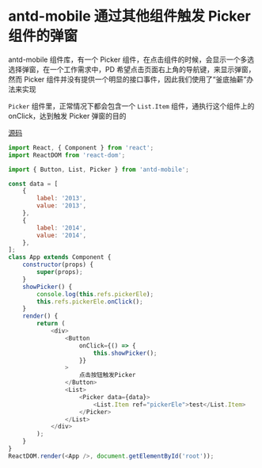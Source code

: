 <!-- Date: 2017-08-24 08:42 -->

# antd-mobile 通过其他组件触发 Picker 组件的弹窗

antd-mobile 组件库，有一个 Picker 组件，在点击组件的时候，会显示一个多选选择弹窗，在一个工作需求中，PD 希望点击页面右上角的导航键，来显示弹窗， 然而 Picker 组件并没有提供一个明显的接口事件，因此我们使用了“釜底抽薪”办法来实现

`Picker` 组件里，正常情况下都会包含一个 `List.Item` 组件，通执行这个组件上的 onClick，达到触发 Picker 弹窗的目的

[源码](./demo/)

```js
import React, { Component } from 'react';
import ReactDOM from 'react-dom';

import { Button, List, Picker } from 'antd-mobile';

const data = [
    {
        label: '2013',
        value: '2013',
    },
    {
        label: '2014',
        value: '2014',
    },
];
class App extends Component {
    constructor(props) {
        super(props);
    }
    showPicker() {
        console.log(this.refs.pickerEle);
        this.refs.pickerEle.onClick();
    }
    render() {
        return (
            <div>
                <Button
                    onClick={() => {
                        this.showPicker();
                    }}
                >
                    点击按钮触发Picker
                </Button>
                <List>
                    <Picker data={data}>
                        <List.Item ref="pickerEle">test</List.Item>
                    </Picker>
                </List>
            </div>
        );
    }
}
ReactDOM.render(<App />, document.getElementById('root'));
```
